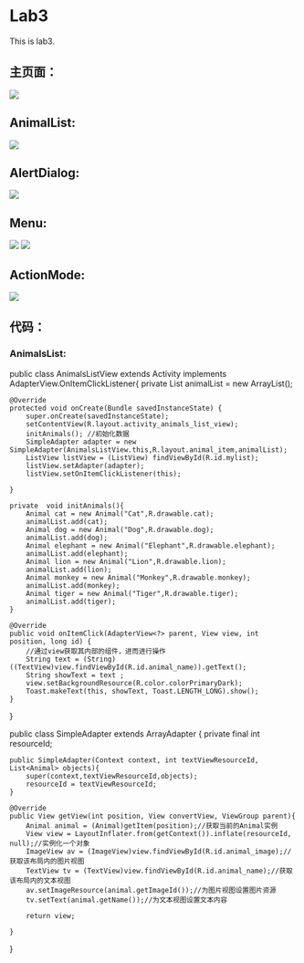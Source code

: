 # Lab3
This is lab3.

## 主页面：
![](/Screenshot/Main.jpg)

## AnimalList:
![](/Screenshot/AnimalList.jpg)

## AlertDialog:
![](/Screenshot/AlertDialog.jpg)

## Menu:
![](/Screenshot/Menu.jpg)
![](/Screenshot/Menu2.jpg)

## ActionMode:
![](/Screenshot/ActionMode.jpg)


## 代码：

### AnimalsList:

public class AnimalsListView extends Activity implements AdapterView.OnItemClickListener{
    private List<Animal> animalList = new ArrayList<Animal>();

    @Override
    protected void onCreate(Bundle savedInstanceState) {
        super.onCreate(savedInstanceState);
        setContentView(R.layout.activity_animals_list_view);
        initAnimals(); //初始化数据
        SimpleAdapter adapter = new SimpleAdapter(AnimalsListView.this,R.layout.animal_item,animalList);
        ListView listView = (ListView) findViewById(R.id.mylist);
        listView.setAdapter(adapter);
        listView.setOnItemClickListener(this);

    }

    private  void initAnimals(){
        Animal cat = new Animal("Cat",R.drawable.cat);
        animalList.add(cat);
        Animal dog = new Animal("Dog",R.drawable.dog);
        animalList.add(dog);
        Animal elephant = new Animal("Elephant",R.drawable.elephant);
        animalList.add(elephant);
        Animal lion = new Animal("Lion",R.drawable.lion);
        animalList.add(lion);
        Animal monkey = new Animal("Monkey",R.drawable.monkey);
        animalList.add(monkey);
        Animal tiger = new Animal("Tiger",R.drawable.tiger);
        animalList.add(tiger);
    }

    @Override
    public void onItemClick(AdapterView<?> parent, View view, int position, long id) {
        //通过view获取其内部的组件，进而进行操作
        String text = (String) ((TextView)view.findViewById(R.id.animal_name)).getText();
        String showText = text ;
        view.setBackgroundResource(R.color.colorPrimaryDark);
        Toast.makeText(this, showText, Toast.LENGTH_LONG).show();
    }
}

public class SimpleAdapter extends ArrayAdapter {
    private final int resourceId;

    public SimpleAdapter(Context context, int textViewResourceId, List<Animal> objects){
        super(context,textViewResourceId,objects);
        resourceId = textViewResourceId;
    }

    @Override
    public View getView(int position, View convertView, ViewGroup parent){
        Animal animal = (Animal)getItem(position);//获取当前的Animal实例
        View view = LayoutInflater.from(getContext()).inflate(resourceId, null);//实例化一个对象
        ImageView av = (ImageView)view.findViewById(R.id.animal_image);//获取该布局内的图片视图
        TextView tv = (TextView)view.findViewById(R.id.animal_name);//获取该布局内的文本视图
        av.setImageResource(animal.getImageId());//为图片视图设置图片资源
        tv.setText(animal.getName());//为文本视图设置文本内容

        return view;

    }
}

